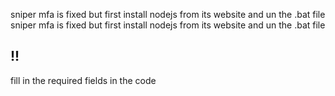  sniper mfa is fixed but first install nodejs from its website and un the .bat file sniper mfa is fixed but first install nodejs from its website and un the .bat file 
## !! 

fill in the required fields in the code 
